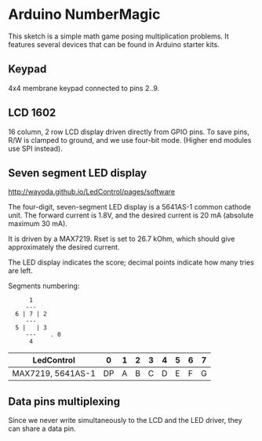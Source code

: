 Arduino NumberMagic
===================

This sketch is a simple math game posing multiplication problems.
It features several devices that can be found in Arduino starter kits.

Keypad
------

4x4 membrane keypad connected to pins 2..9.

LCD 1602
--------

16 column, 2 row LCD display driven directly from GPIO pins.
To save pins, R/W is clamped to ground, and we use four-bit
mode. (Higher end modules use SPI instead).

Seven segment LED display
-------------------------

http://wayoda.github.io/LedControl/pages/software

The four-digit, seven-segment LED display is a 5641AS-1
common cathode unit. The forward current is 1.8V, and the
desired current is 20 mA (absolute maximum 30 mA).

It is driven by a MAX7219. Rset is set to 26.7 kOhm,
which should give approximately the desired current.

The LED display indicates the score; decimal points
indicate how many tries are left.

Segments numbering:

```
      1
     ---
  6 | 7 | 2
     ---
  5 |   | 3
     ---    . 0
      4
```

LedControl          | 0  | 1 | 2 | 3 | 4 | 5 | 6 | 7 
--------------------|----|---|---|---|---|---|---|---
MAX7219, 5641AS-1   | DP | A | B | C | D | E | F | G 

Data pins multiplexing
----------------------

Since we never write simultaneously to the LCD and the
LED driver, they can share a data pin.
